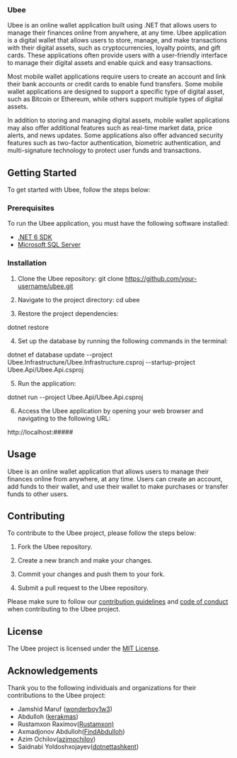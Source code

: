 ### Ubee

Ubee is an online wallet application built using .NET that allows users to manage their finances online from anywhere, at any time.
Ubee application is a digital wallet that allows users to store, manage, and make transactions with their digital assets, such as cryptocurrencies, loyalty points, and gift cards. These applications often provide users with a user-friendly interface to manage their digital assets and enable quick and easy transactions.

Most mobile wallet applications require users to create an account and link their bank accounts or credit cards to enable fund transfers. Some mobile wallet applications are designed to support a specific type of digital asset, such as Bitcoin or Ethereum, while others support multiple types of digital assets.

In addition to storing and managing digital assets, mobile wallet applications may also offer additional features such as real-time market data, price alerts, and news updates. Some applications also offer advanced security features such as two-factor authentication, biometric authentication, and multi-signature technology to protect user funds and transactions.

## Getting Started

To get started with Ubee, follow the steps below:

### Prerequisites

To run the Ubee application, you must have the following software installed:

- [.NET 6 SDK](https://dotnet.microsoft.com/en-us/download/dotnet/6.0)
- [Microsoft SQL Server](https://www.microsoft.com/en-us/sql-server/sql-server-downloads)

### Installation

1. Clone the Ubee repository:
git clone https://github.com/your-username/ubee.git

2. Navigate to the project directory:
cd ubee

3. Restore the project dependencies:

dotnet restore

4. Set up the database by running the following commands in the terminal:

dotnet ef database update --project Ubee.Infrastructure/Ubee.Infrastructure.csproj --startup-project Ubee.Api/Ubee.Api.csproj

5. Run the application:

dotnet run --project Ubee.Api/Ubee.Api.csproj

6. Access the Ubee application by opening your web browser and navigating to the following URL:

http://localhost:#####


## Usage

Ubee is an online wallet application that allows users to manage their finances online from anywhere, at any time. Users can create an account, add funds to their wallet, and use their wallet to make purchases or transfer funds to other users.

## Contributing

To contribute to the Ubee project, please follow the steps below:

1. Fork the Ubee repository.

2. Create a new branch and make your changes.

3. Commit your changes and push them to your fork.

4. Submit a pull request to the Ubee repository.

Please make sure to follow our [contribution guidelines](CONTRIBUTING.md) and [code of conduct](CODE_OF_CONDUCT.md) when contributing to the Ubee project.

## License

The Ubee project is licensed under the [MIT License](LICENSE).

## Acknowledgements

Thank you to the following individuals and organizations for their contributions to the Ubee project:

- Jamshid Maruf ([wonderboy1w3](https://github.com/wonderboy1w3))
- Abdulloh ([kerakmas](https://github.com/kerakmas))
- Rustamxon Raximov([Rustamxon)](https://github.com/Rustamxon)
- Axmadjonov Abdulloh([FindAbdulloh](https://github.com/FindAbdulloh))
- Azim Ochilov([azimochilov](https://github.com/azimochilov))
- Saidnabi Yoldoshxojayev([dotnettashkent](https://github.com/dotnettashkent))
